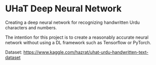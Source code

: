 # UHaT Deep Neural Network
Creating a deep neural network for recognizing handwritten Urdu characters and numbers.

The intention for this project is to create a reasonably accurate neural network without using a DL framework such as Tensorflow or PyTorch.

Dataset: https://www.kaggle.com/hazrat/uhat-urdu-handwritten-text-dataset
